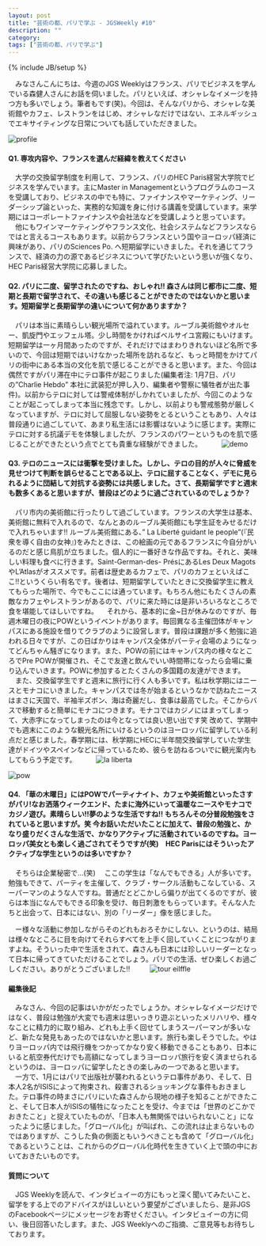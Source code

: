 ```yaml
---
layout: post
title: "芸術の都、パリで学ぶ - JGSWeekly #10"
description: ""
category: 
tags: ["芸術の都、パリで学ぶ"]
---
```

{% include JB/setup %}


　みなさんこんにちは、今週のJGS Weeklyはフランス、パリでビジネスを学んでいる森健人さんにお話を伺いました。パリといえば、オシャレなイメージを持つ方も多いでしょう。筆者もです(笑)。今回は、そんなパリから、オシャレな美術館やカフェ、レストランをはじめ、オシャレなだけではない、エネルギッシュでエキサイティングな日常についても話していただきました。![profile]({{site.url}}/assets/uploads/10/profile.jpg)#### Q1. 専攻内容や、フランスを選んだ経緯を教えてください　大学の交換留学制度を利用して、フランス、パリのHEC Paris経営大学院でビジネスを学んでいます。主にMaster in Managementというプログラムのコースを受講しており、ビジネスの中でも特に、ファイナンスやマーケティング、リーダーシップ論といった、実務的な知識を身に付ける講義を受講しています。来学期にはコーポレートファイナンスや会社法などを受講しようと思っています。
　他にもワインマーケティングやフランス文化、社会システムなどフランスならではと言えるコースもあります。以前からフランスという国やヨーロッパ経済に興味があり、パリのSciences Po. へ短期留学にいきました。それを通じてフランスで、経済の力の源であるビジネスについて学びたいという思いが強くなり、HEC Paris経営大学院に応募しました。#### Q2. パリに二度、留学されたのですね、おしゃれ!! 森さんは同じ都市に二度、短期と長期で留学されて、その違いも感じることができたのではないかと思います。短期留学と長期留学の違いについて何かありますか？　パリは本当に素晴らしい観光場所で溢れています。ルーブル美術館やオルセー、凱旋門やエッフェル塔。少し時間をかければベルサイユ宮殿にもいけます。短期留学は一ヶ月間あったのですが、それだけではまわりきれないほど名所で多いので、今回は短期ではいけなかった場所を訪れるなど、もっと時間をかけてパリの街中にある本当の文化を肌で感じることができると思います。また、今回は偶然ですがパリ滞在中にテロ事件が起こりました(編集者注: 1月7日、パリの”Charlie Hebdo” 本社に武装犯が押し入り、編集者や警察に犠牲者が出た事件)。以前からテロに対しては警戒体制がしかれていましたが、今回このようなことが起こってしまって本当に残念です。しかし、以前よりも警戒態勢が厳しくなっていますが、テロに対して屈服しない姿勢をとるということもあり、人々は普段通りに過ごしていて、あまり私生活には影響はないように感じます。実際にテロに対する抗議デモを体験しましたが、フランスのパワーというものを肌で感じることができたという点でとても貴重な経験ができました。
　
　![demo]({{site.url}}/assets/uploads/10/demo.jpg)#### Q3. テロのニュースには衝撃を受けました。しかし、テロの目的が人々に脅威を見せつけて判断を誤らせることである以上、テロに屈することなく、デモに見られるように団結して対抗する姿勢には共感しました。さて、長期留学ですと週末も数多くあると思いますが、普段はどのように過ごされているのでしょうか？

　パリ市内の美術館に行ったりして過ごしています。フランスの大学生は基本、美術館に無料で入れるので、なんとあのルーブル美術館にも学生証をみせるだけで入れちゃいます!! ルーブル美術館にある、” La Liberté guidant le people”(『民衆を導く自由の女神』)をみたときは、この絵画の元であるフランスに今自分がいるのだと感じ鳥肌が立ちました。個人的に一番好きな作品ですね。それと、美味しい料理も食べに行きます。Saint-German-des- PrésにあるLes Deux MagotsやL’Atlasがオススメです。前者は歴史あるカフェで、パリのカフェといえばここ!!というくらい有名です。後者は、短期留学していたときに交換留学生に教えてもらった場所で、今でもここには通っています。もちろん他にもたくさんの素敵なカフェやレストランがあるので、パリに来た時には是非いろいろなところで食を堪能してほしいですね。　それから、基本的に金~日が休みなのですが、毎週木曜日の夜にPOWというイベントがあります。毎回異なる主催団体がキャンパスにある施設を借りてクラブのように設営します。普段は課題が多く勉強に追われる日々ですが、この日ばかりはキャンパス全体がパーティ会場のようになってどんちゃん騒ぎになります。また、POWの前にはキャンパス内の様々なところでPre POWが開催され、そこで友達と飲んでいい時間帯になったら会場に乗り込んでいきます。POWに参加するとたくさんの多国籍の友達ができます。　また、交換留学生ですと週末に旅行に行く人も多いです。私は秋学期にはニースとモナコにいきました。キャンパスでは冬が始まるというなかで訪ねたニースはまさに天国で、半袖半ズボン、海は奇麗だし、食事は最高でした。そこからバスで移動すると簡単にモナコにつきます。モナコではカジノにはまってしまって、大赤字になってしまったのは今となっては良い思い出です笑 改めて、学期中でも週末にこのような観光名所にいけるというのはヨーロッパに留学している利点だと感じました。春学期には、秋学期にHECに半年間交換留学していた学生達がドイツやスペインなどに帰っているため、彼らを訪ねるついでに観光案内もしてもらう予定です。
　
　![la liberta]({{site.url}}/assets/uploads/10/la_liberta.jpg)

![pow]({{site.url}}/assets/uploads/10/pow.jpg)#### Q4. 「華の木曜日」にはPOWでパーティナイト、カフェや美術館といったさすがパリ!なお洒落ウィークエンド、たまに海外にいって温暖なニースやモナコでカジノ遊び。素晴らしい!!夢のような生活ですね!! もちろんその分普段勉強をされていると思いますが。笑 今お話いただいたことに加えて、普段の勉強と、かなり盛りだくさんな生活で、かなりアクティブに活動されているのですね。ヨーロッパ美女とも楽しく過ごされてそうですが(笑)　HEC Parisにはそういったアクティブな学生というのは多いですか？　そちらは企業秘密で…(笑)　ここの学生は「なんでもできる」人が多いです。勉強もできて、パーティを主催して、クラブ・サークル活動もこなしている、スーパーマンのような人ですね。普通だとどこかしら偏りが出てくるのですが、彼らは本当になんでもできる印象を受け、毎日刺激をもらっています。そんな人たちと出会って、日本にはない、別の「リーダー」像を感じました。　ー様々な活動に参加しながらそのどれもおろそかにしない、というのは、結局は様々なところに目を向けてそれらすべてを上手く回していくことにつながりますよね。そういった中で生活をされて、森さんも日本には珍しいリーダーとなって日本に帰ってきていただけることでしょう。パリでの生活、ぜひ楽しくお過ごしください。ありがとうございました‼︎
　
　![tour eilffle]({{site.url}}/assets/uploads/10/tour_eiffel.jpg)#### 編集後記　みなさん、今回の記事はいかがだったでしょうか。オシャレなイメージだけではなく、普段は勉強が大変でも週末は思いっきり遊ぶといったメリハリや、様々なことに精力的に取り組み、どれも上手く回せてしまうスーパーマンが多いなど、新たな発見もあったのではないかと思います。旅行も楽しそうでした。やはりヨーロッパ内では飛行機をつかってかなり安く移動できることもあり、日本にいると航空券代だけでも高額になってしまうヨーロッパ旅行を安く済ませられるというのは、ヨーロッパに留学したときの楽しみの一つであると思います。　一方で、1月にはパリで出版社が襲われるというテロ事件があり、そして、日本人2名がISISによって拘束され、殺害されるショッキングな事件もおきました。テロ事件の時まさにパリにいた森さんから現地の様子を知ることができたこと、そして日本人がISISの犠牲になったことを受け、今までは「世界のどこかでおきたこと」と捉えていたものが、「日本人も無関係ではいられないこと」になったように感じました。「グローバル化」が叫ばれ、この流れは止まらないものではありますが、こうした負の側面ともいうべきことも含めて「グローバル化」であるということは、これからのグローバル化時代を生きていく上で頭の中においておきたいものです。


#### 質問について
　JGS Weeklyを読んで、インタビュイーの方にもっと深く聞いてみたいこと、留学をする上でのアドバイスがほしいという要望がございましたら、是非JGS のFacebookページにメッセージをお寄せください。インタビュイーの方に伺い、後日回答いたします。また、JGS Weeklyへのご指摘、ご意見等もお待ちしております。
